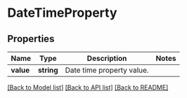 # DateTimeProperty

## Properties
Name | Type | Description | Notes
------------ | ------------- | ------------- | -------------
**value** | **string** | Date time property value. | 

[[Back to Model list]](../README.md#documentation-for-models) [[Back to API list]](../README.md#documentation-for-api-endpoints) [[Back to README]](../README.md)

